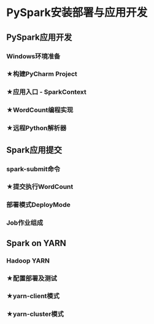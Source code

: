 # PySpark安装部署与应用开发

## PySpark应用开发

### Windows环境准备



### ★构建PyCharm Project



### ★应用入口 - SparkContext



### ★WordCount编程实现



### ★远程Python解析器



## Spark应用提交

### spark-submit命令



### ★提交执行WordCount



### 部署模式DeployMode



### Job作业组成



## Spark on YARN

### Hadoop YARN



### ★配置部署及测试



### ★yarn-client模式



### ★yarn-cluster模式


